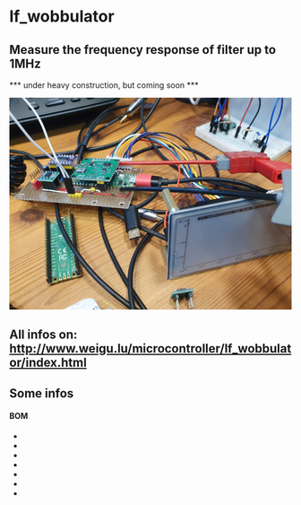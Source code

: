 # lf_wobbulator

## Measure the frequency response of filter up to 1MHz

*** under heavy construction, but coming soon ***

![lf_wobbulator](png/lf_wobbulator_800.png "lf_wobbulator")

## All infos on: <http://www.weigu.lu/microcontroller/lf_wobbulator/index.html>

## Some infos



#### BOM

-
-
-
-
-
-
-

